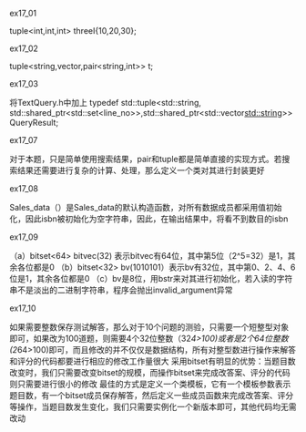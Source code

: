 ex17_01

tuple<int,int,int> threeI{10,20,30};

ex17_02

tuple<string,vector<string>,pair<string,int>> t;
  
ex17_03

将TextQuery.h中加上
typedef std::tuple<std::string, std::shared_ptr<std::set<line_no>>,std::shared_ptr<std::vector<std::string>>> QueryResult; 

ex17_07

对于本题，只是简单使用搜索结果，pair和tuple都是简单直接的实现方式。若搜索结果还需要进行复杂的计算、处理，那么定义一个类对其进行封装更好

ex17_08

Sales_data（）是Sales_data的默认构造函数，对所有数据成员都采用值初始化，因此isbn被初始化为空字符串，因此，在输出结果中，将看不到数目的isbn

ex17_09

（a）bitset<64> bitvec(32) 表示bitvec有64位，其中第5位（2^5=32）是1，其余各位都是0
（b）bitset<32> bv(1010101）表示bv有32位，其中第0、2、4、6位是1，其余各位都是0
（c）bv是8位，用bstr来对其进行初始化，若入读的字符串不是淡出的二进制字符串，程序会抛出invalid_argument异常

ex17_10

如果需要整数保存测试解答，那么对于10个问题的测验，只需要一个短整型对象即可，如果改为100道题，则需要4个32位整数（32*4>100)或者是2个64位整数(2*64>100)即可，而且修改的并不仅仅是数据结构，所有对整型数进行操作来解答和评分的代码都要进行相应的修改工作量很大
采用bitset有明显的优势：当题目数改变时，我们只需要改变bitset的规模，而操作bitset来完成改答案、评分的代码则只需要进行很小的修改
最佳的方式是定义一个类模板，它有一个模板参数表示题目数，有一个bitset成员保存解答，然后定义一些成员函数来完成改答案、评分等操作，当题目数发生变化，我们只需要实例化一个新版本即可，其他代码均无需改动
